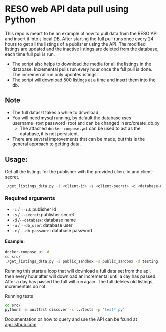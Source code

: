 # RESO web API data pull using Python

This repo is meant to be an example of how to pull data from the RESO API and
insert it into a local DB. After starting the full pull runs once every 24 hours
to get all the listings of a publisher using the API. The modified listings are
updated and the inactive listings are deleted from the database, each time full
pull is run.

- The script also helps to download the media for all the listings in the
  database. Incremental pulls run every hour once the full pull is done. The
  incremental run only updates listings.
- The script will download 500 listings at a time and insert them into the db.

## Note

- The full dataset takes a while to download.
- You will need mysql running, by default the database uses username=root
  password=root and can be changed in src/create_db.py
  - The attached `docker-compose.yml` can be used to act as the database, it is
    not persistent.
- There are several improvements that can be made, but this is the general
  approach to getting data.

## Usage:

Get all the listings for the publisher with the provided client-id and
client-secret.

```bash
./get_listings_data.py -i <client-id> -s <client-secret> -d <database-name> -u <database-username> -c <database-password>
```

### Required arguments

- `-i` / `--id`: publisher id
- `-s` / `--secret`: publisher secret
- `-d` /`--database`: database name
- `-u` / `--db_user`: database user
- `-c` / `--db_password`: database password

#### Example:

```bash
docker-compose up -d
cd src/
./get_listings_data.py -i public_sandbox -s public_sandbox -d testing -u root -c root
```

Running this starts a loop that will download a full data set from the api, then
every hour after will download an incremental until a day has passed. After a
day has passed the full will run again. The full deletes old listings,
incrementals do not.

Running tests

```bash
cd src/
python3 -m unittest discover -s ../tests -p 'test*.py'
```

Documentation on how to query and use the API can be found at
[api.listhub.com](https://api.listhub.com).
